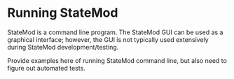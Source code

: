 # Running StateMod

StateMod is a command line program.
The StateMod GUI can be used as a graphical interface; however, the GUI is not typically used extensively during StateMod development/testing.

Provide examples here of running StateMod command line, but also need to figure out automated tests.
